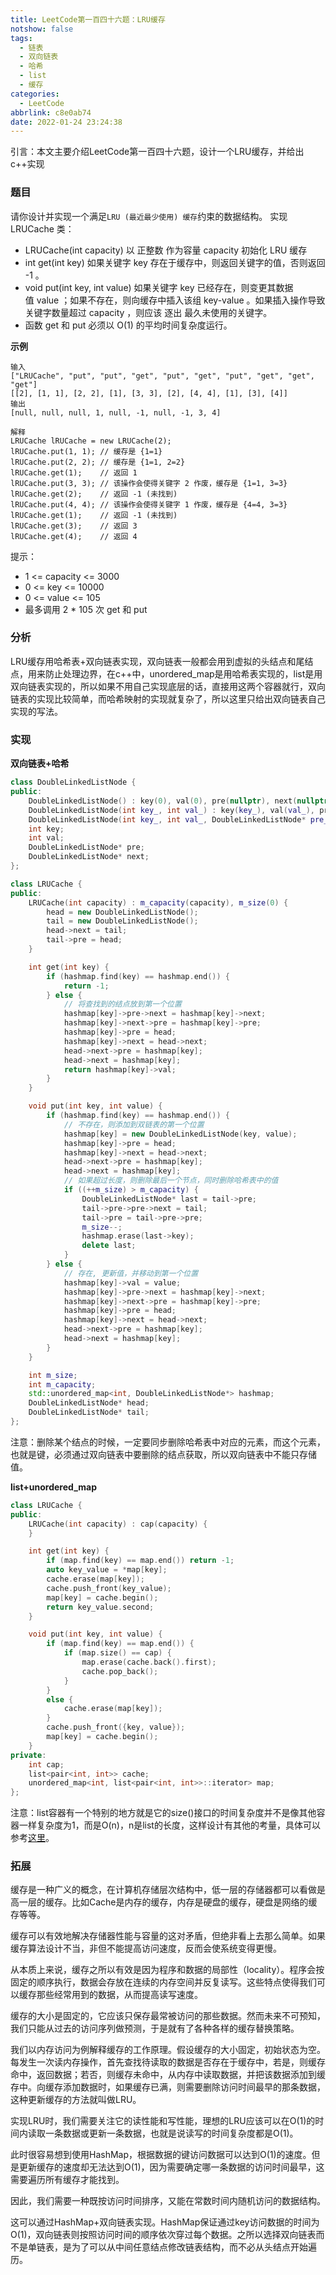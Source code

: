 ```yaml
---
title: LeetCode第一百四十六题：LRU缓存
notshow: false
tags:
  - 链表
  - 双向链表
  - 哈希
  - list
  - 缓存
categories:
  - LeetCode
abbrlink: c8e0ab74
date: 2022-01-24 23:24:38
---
```


引言：本文主要介绍LeetCode第一百四十六题，设计一个LRU缓存，并给出c++实现

<!--more-->

### 题目
请你设计并实现一个满足`LRU (最近最少使用) 缓存`约束的数据结构。
实现 LRUCache 类：

- LRUCache(int capacity) 以 正整数 作为容量 capacity 初始化 LRU 缓存
- int get(int key) 如果关键字 key 存在于缓存中，则返回关键字的值，否则返回 -1 。
- void put(int key, int value) 如果关键字 key 已经存在，则变更其数据值 value ；如果不存在，则向缓存中插入该组 key-value 。如果插入操作导致关键字数量超过 capacity ，则应该 逐出 最久未使用的关键字。
- 函数 get 和 put 必须以 O(1) 的平均时间复杂度运行。

**示例**

```
输入
["LRUCache", "put", "put", "get", "put", "get", "put", "get", "get", "get"]
[[2], [1, 1], [2, 2], [1], [3, 3], [2], [4, 4], [1], [3], [4]]
输出
[null, null, null, 1, null, -1, null, -1, 3, 4]

解释
LRUCache lRUCache = new LRUCache(2);
lRUCache.put(1, 1); // 缓存是 {1=1}
lRUCache.put(2, 2); // 缓存是 {1=1, 2=2}
lRUCache.get(1);    // 返回 1
lRUCache.put(3, 3); // 该操作会使得关键字 2 作废，缓存是 {1=1, 3=3}
lRUCache.get(2);    // 返回 -1 (未找到)
lRUCache.put(4, 4); // 该操作会使得关键字 1 作废，缓存是 {4=4, 3=3}
lRUCache.get(1);    // 返回 -1 (未找到)
lRUCache.get(3);    // 返回 3
lRUCache.get(4);    // 返回 4
```

提示：

- 1 <= capacity <= 3000
- 0 <= key <= 10000
- 0 <= value <= 105
- 最多调用 2 * 105 次 get 和 put

### 分析
LRU缓存用哈希表+双向链表实现，双向链表一般都会用到虚拟的头结点和尾结点，用来防止处理边界，在c++中，unordered_map是用哈希表实现的，list是用双向链表实现的，所以如果不用自己实现底层的话，直接用这两个容器就行，双向链表的实现比较简单，而哈希映射的实现就复杂了，所以这里只给出双向链表自己实现的写法。

### 实现

**双向链表+哈希**

```c++
class DoubleLinkedListNode {
public:
    DoubleLinkedListNode() : key(0), val(0), pre(nullptr), next(nullptr) {}
    DoubleLinkedListNode(int key_, int val_) : key(key_), val(val_), pre(nullptr), next(nullptr) {}
    DoubleLinkedListNode(int key_, int val_, DoubleLinkedListNode* pre_, DoubleLinkedListNode* next_) : key(key_), val(val_), pre(pre_), next(next_) {}
    int key;
    int val;
    DoubleLinkedListNode* pre;
    DoubleLinkedListNode* next;
};

class LRUCache {
public:
    LRUCache(int capacity) : m_capacity(capacity), m_size(0) {
        head = new DoubleLinkedListNode();
        tail = new DoubleLinkedListNode();
        head->next = tail;
        tail->pre = head;
    }

    int get(int key) {
        if (hashmap.find(key) == hashmap.end()) {
            return -1;
        } else {
            // 将查找到的结点放到第一个位置
            hashmap[key]->pre->next = hashmap[key]->next;
            hashmap[key]->next->pre = hashmap[key]->pre;
            hashmap[key]->pre = head;
            hashmap[key]->next = head->next;
            head->next->pre = hashmap[key];
            head->next = hashmap[key];
            return hashmap[key]->val;
        }
    }

    void put(int key, int value) {
        if (hashmap.find(key) == hashmap.end()) {
            // 不存在，则添加到双链表的第一个位置
            hashmap[key] = new DoubleLinkedListNode(key, value);
            hashmap[key]->pre = head;
            hashmap[key]->next = head->next;
            head->next->pre = hashmap[key];
            head->next = hashmap[key];
            // 如果超过长度，则删除最后一个节点，同时删除哈希表中的值
            if ((++m_size) > m_capacity) {
                DoubleLinkedListNode* last = tail->pre;
                tail->pre->pre->next = tail;
                tail->pre = tail->pre->pre;
                m_size--;
                hashmap.erase(last->key);
                delete last;
            }
        } else {
            // 存在, 更新值，并移动到第一个位置
            hashmap[key]->val = value;
            hashmap[key]->pre->next = hashmap[key]->next;
            hashmap[key]->next->pre = hashmap[key]->pre;
            hashmap[key]->pre = head;
            hashmap[key]->next = head->next;
            head->next->pre = hashmap[key];
            head->next = hashmap[key];
        }
    }

    int m_size;
    int m_capacity;
    std::unordered_map<int, DoubleLinkedListNode*> hashmap;
    DoubleLinkedListNode* head;
    DoubleLinkedListNode* tail;
};
```
注意：删除某个结点的时候，一定要同步删除哈希表中对应的元素，而这个元素，也就是键，必须通过双向链表中要删除的结点获取，所以双向链表中不能只存储值。

**list+unordered_map**

```c++
class LRUCache {
public:
    LRUCache(int capacity) : cap(capacity) {
    }

    int get(int key) {
        if (map.find(key) == map.end()) return -1;
        auto key_value = *map[key];
        cache.erase(map[key]);
        cache.push_front(key_value);
        map[key] = cache.begin();
        return key_value.second;
    }

    void put(int key, int value) {
        if (map.find(key) == map.end()) {
            if (map.size() == cap) {
                map.erase(cache.back().first);
                cache.pop_back();
            }
        }
        else {
            cache.erase(map[key]);
        }
        cache.push_front({key, value});
        map[key] = cache.begin();
    }
private:
    int cap;
    list<pair<int, int>> cache;
    unordered_map<int, list<pair<int, int>>::iterator> map;
};
```
注意：list容器有一个特别的地方就是它的size()接口的时间复杂度并不是像其他容器一样复杂度为1，而是O(n)，n是list的长度，这样设计有其他的考量，具体可以参考[这里](https://blog.csdn.net/zhwenx3/article/details/89163574)。

### 拓展

缓存是一种广义的概念，在计算机存储层次结构中，低一层的存储器都可以看做是高一层的缓存。比如Cache是内存的缓存，内存是硬盘的缓存，硬盘是网络的缓存等等。

缓存可以有效地解决存储器性能与容量的这对矛盾，但绝非看上去那么简单。如果缓存算法设计不当，非但不能提高访问速度，反而会使系统变得更慢。

从本质上来说，缓存之所以有效是因为程序和数据的局部性（locality）。程序会按固定的顺序执行，数据会存放在连续的内存空间并反复读写。这些特点使得我们可以缓存那些经常用到的数据，从而提高读写速度。

缓存的大小是固定的，它应该只保存最常被访问的那些数据。然而未来不可预知，我们只能从过去的访问序列做预测，于是就有了各种各样的缓存替换策略。

我们以内存访问为例解释缓存的工作原理。假设缓存的大小固定，初始状态为空。每发生一次读内存操作，首先查找待读取的数据是否存在于缓存中，若是，则缓存命中，返回数据；若否，则缓存未命中，从内存中读取数据，并把该数据添加到缓存中。向缓存添加数据时，如果缓存已满，则需要删除访问时间最早的那条数据，这种更新缓存的方法就叫做LRU。

实现LRU时，我们需要关注它的读性能和写性能，理想的LRU应该可以在O(1)的时间内读取一条数据或更新一条数据，也就是说读写的时间复杂度都是O(1)。

此时很容易想到使用HashMap，根据数据的键访问数据可以达到O(1)的速度。但是更新缓存的速度却无法达到O(1)，因为需要确定哪一条数据的访问时间最早，这需要遍历所有缓存才能找到。

因此，我们需要一种既按访问时间排序，又能在常数时间内随机访问的数据结构。

这可以通过HashMap+双向链表实现。HashMap保证通过key访问数据的时间为O(1)，双向链表则按照访问时间的顺序依次穿过每个数据。之所以选择双向链表而不是单链表，是为了可以从中间任意结点修改链表结构，而不必从头结点开始遍历。
